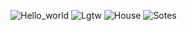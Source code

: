 ![Hello_world](https://github.com/Andymarch83/C_Start/assets/122732408/5662a66e-d48d-4908-b08c-5350f675ce2b)
![Lgtw](https://github.com/Andymarch83/C_Start/assets/122732408/a80cc4c9-bcce-453a-b066-a63a463686ac)
![House](https://github.com/Andymarch83/C_Start/assets/122732408/43cb63b8-3971-4eaa-bc2b-7fbc67c7f8f1)
![Sotes](https://github.com/Andymarch83/C_Start/assets/122732408/91845039-dc83-43d5-8b98-b60f75adcca1)
